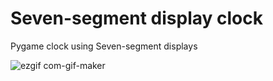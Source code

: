 # Seven-segment display clock
Pygame clock using Seven-segment displays

![ezgif com-gif-maker](https://user-images.githubusercontent.com/81440170/143935977-d4111b10-a75a-40ca-8b34-9a9042d265c7.gif)
